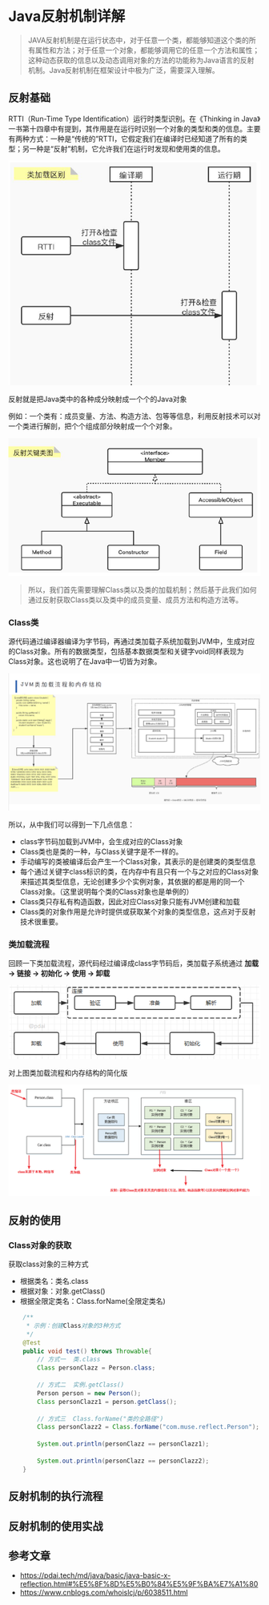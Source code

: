 # Java反射机制详解

> JAVA反射机制是在运行状态中，对于任意一个类，都能够知道这个类的所有属性和方法；对于任意一个对象，都能够调用它的任意一个方法和属性；这种动态获取的信息以及动态调用对象的方法的功能称为Java语言的反射机制。Java反射机制在框架设计中极为广泛，需要深入理解。

## 反射基础

RTTI（Run-Time Type Identification）运行时类型识别。在《Thinking in Java》一书第十四章中有提到，其作用是在运行时识别一个对象的类型和类的信息。主要有两种方式：一种是“传统的”RTTI，它假定我们在编译时已经知道了所有的类型；另一种是“反射”机制，它允许我们在运行时发现和使用类的信息。

![image-20210927191700934](assets/image-20210927191700934.png)

反射就是把Java类中的各种成分映射成一个个的Java对象

例如：一个类有：成员变量、方法、构造方法、包等等信息，利用反射技术可以对一个类进行解剖，把个个组成部分映射成一个个对象。

![image-20210927191847619](assets/image-20210927191847619.png)

> 所以，我们首先需要理解Class类以及类的加载机制；然后基于此我们如何通过反射获取Class类以及类中的成员变量、成员方法和构造方法等。

### Class类

源代码通过编译器编译为字节码，再通过类加载子系统加载到JVM中，生成对应的Class对象。所有的数据类型，包括基本数据类型和关键字void同样表现为Class对象。这也说明了在Java中一切皆为对象。

<img src="assets/image-20210927193856296.png" alt="image-20210927193856296" style="zoom:150%;" />

所以，从中我们可以得到一下几点信息：

- class字节码加载到JVM中，会生成对应的Class对象
- Class类也是类的一种，与Class关键字是不一样的。
- 手动编写的类被编译后会产生一个Class对象，其表示的是创建类的类型信息
- 每个通过关键字class标识的类，在内存中有且只有一个与之对应的Class对象来描述其类型信息，无论创建多少个实例对象，其依据的都是用的同一个Class对象。（这里说明每个类的Class对象也是单例的）
- Class类只存私有构造函数，因此对应Class对象只能有JVM创建和加载
- Class类的对象作用是允许时提供或获取某个对象的类型信息，这点对于反射技术很重要。

### 类加载流程

回顾一下类加载流程，源代码经过编译成class字节码后，类加载子系统通过 **加载 -> 链接 -> 初始化 -> 使用 -> 卸载**

![image-20210927194408670](assets/image-20210927194408670.png)

对上图类加载流程和内存结构的简化版

![image-20210927194620622](assets/image-20210927194620622.png)

## 反射的使用

### Class对象的获取

获取class对象的三种方式

- 根据类名：类名.class
- 根据对象：对象.getClass()
- 根据全限定类名：Class.forName(全限定类名)

```java
	/**
     * 示例：创建Class对象的3种方式
     */
    @Test
    public void test() throws Throwable{
        // 方式一  类.class
        Class personClazz = Person.class;

        // 方式二  实例.getClass()
        Person person = new Person();
        Class personClazz1 = person.getClass();

        // 方式三  Class.forName("类的全路径")
        Class personClazz2 = Class.forName("com.muse.reflect.Person");

        System.out.println(personClazz == personClazz1);

        System.out.println(personClazz == personClazz2);
    }
```

## 反射机制的执行流程

## 反射机制的使用实战

## 参考文章

- https://pdai.tech/md/java/basic/java-basic-x-reflection.html#%E5%8F%8D%E5%B0%84%E5%9F%BA%E7%A1%80
- https://www.cnblogs.com/whoislcj/p/6038511.html

